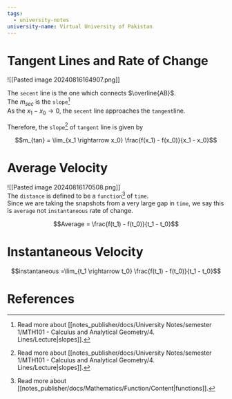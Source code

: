```yaml
---
tags:
  - university-notes
university-name: Virtual University of Pakistan
---
```


# Tangent Lines and Rate of Change
![[Pasted image 20240816164907.png]]

The `secent` line is the one which connects $\overline{AB}$.  
The $m_{sec}$ is the `slope`[^1]  
As the $x_1 - x_0 \rightarrow 0$, the `secent` line approaches the `tangent`line.

Therefore, the `slope`[^1] of `tangent` line is given by  

$$m_{tan} = \lim_{x_1 \rightarrow x_0} \frac{f(x_1) - f(x_0)}{x_1 - x_0}$$

# Average Velocity
![[Pasted image 20240816170508.png]]  
The `distance` is defined to be a `function`[^2] of `time`.  
Since we are taking the snapshots from a very large gap in `time`, we say this is `average` not `instantaneous` rate of change.  

$$Average = \frac{f(t_1) - f(t_0)}{t_1 - t_0}$$

# Instantaneous Velocity

$$instantaneous =\lim_{t_1 \rightarrow t_0} \frac{f(t_1) - f(t_0)}{t_1 - t_0}$$

# References

[^1]: Read more about [[notes_publisher/docs/University Notes/semester 1/MTH101 - Calculus and Analytical Geometry/4. Lines/Lecture|slopes]].
[^2]: Read more about [[notes_publisher/docs/Mathematics/Function/Content|functions]].
